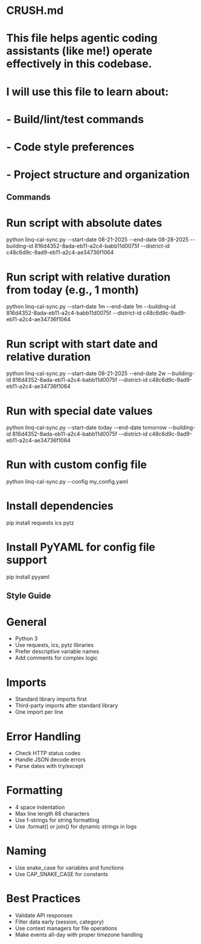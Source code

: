 # CRUSH.md
#
# This file helps agentic coding assistants (like me!) operate effectively in this codebase.
# I will use this file to learn about:
# - Build/lint/test commands
# - Code style preferences
# - Project structure and organization

## Commands

# Run script with absolute dates
python linq-cal-sync.py --start-date 08-21-2025 --end-date 08-28-2025 --building-id 816d4352-8ada-eb11-a2c4-babb11d0075f --district-id c48c6d9c-9ad9-eb11-a2c4-ae34736f1064

# Run script with relative duration from today (e.g., 1 month)
python linq-cal-sync.py --start-date 1m --end-date 1m --building-id 816d4352-8ada-eb11-a2c4-babb11d0075f --district-id c48c6d9c-9ad9-eb11-a2c4-ae34736f1064

# Run script with start date and relative duration
python linq-cal-sync.py --start-date 08-21-2025 --end-date 2w --building-id 816d4352-8ada-eb11-a2c4-babb11d0075f --district-id c48c6d9c-9ad9-eb11-a2c4-ae34736f1064

# Run with special date values
python linq-cal-sync.py --start-date today --end-date tomorrow --building-id 816d4352-8ada-eb11-a2c4-babb11d0075f --district-id c48c6d9c-9ad9-eb11-a2c4-ae34736f1064

# Run with custom config file
python linq-cal-sync.py --config my_config.yaml

# Install dependencies
pip install requests ics pytz

# Install PyYAML for config file support
pip install pyyaml

## Style Guide

# General
- Python 3
- Use requests, ics, pytz libraries
- Prefer descriptive variable names
- Add comments for complex logic

# Imports
- Standard library imports first
- Third-party imports after standard library
- One import per line

# Error Handling
- Check HTTP status codes
- Handle JSON decode errors
- Parse dates with try/except

# Formatting
- 4 space indentation
- Max line length 88 characters
- Use f-strings for string formatting
- Use .format() or join() for dynamic strings in logs

# Naming
- Use snake_case for variables and functions
- Use CAP_SNAKE_CASE for constants

# Best Practices
- Validate API responses
- Filter data early (session, category)
- Use context managers for file operations
- Make events all-day with proper timezone handling